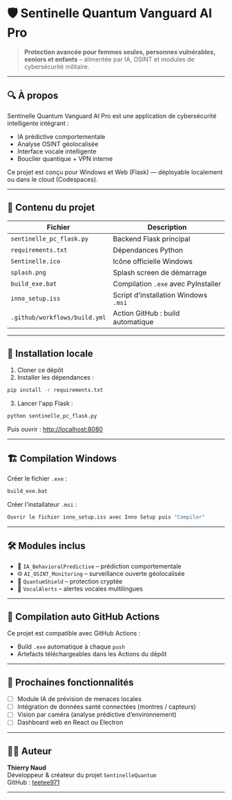 
# 🛡️ Sentinelle Quantum Vanguard AI Pro

> **Protection avancée pour femmes seules, personnes vulnérables, seniors et enfants** – alimentée par IA, OSINT et modules de cybersécurité militaire.

---

## 🔍 À propos

Sentinelle Quantum Vanguard AI Pro est une application de cybersécurité intelligente intégrant :
- IA prédictive comportementale
- Analyse OSINT géolocalisée
- Interface vocale intelligente
- Bouclier quantique + VPN interne

Ce projet est conçu pour Windows et Web (Flask) — déployable localement ou dans le cloud (Codespaces).

---

## 📁 Contenu du projet

| Fichier                          | Description |
|----------------------------------|-------------|
| `sentinelle_pc_flask.py`        | Backend Flask principal |
| `requirements.txt`              | Dépendances Python |
| `Sentinelle.ico`                | Icône officielle Windows |
| `splash.png`                    | Splash screen de démarrage |
| `build_exe.bat`                 | Compilation `.exe` avec PyInstaller |
| `inno_setup.iss`                | Script d'installation Windows `.msi` |
| `.github/workflows/build.yml`   | Action GitHub : build automatique |

---

## 🚀 Installation locale

1. Cloner ce dépôt
2. Installer les dépendances :
```bash
pip install -r requirements.txt
```
3. Lancer l'app Flask :
```bash
python sentinelle_pc_flask.py
```

Puis ouvrir : [http://localhost:8080](http://localhost:8080)

---

## 🏗️ Compilation Windows

Créer le fichier `.exe` :
```bash
build_exe.bat
```

Créer l'installateur `.msi` :
```bash
Ouvrir le fichier inno_setup.iss avec Inno Setup puis "Compiler"
```

---

## 🛠️ Modules inclus

- 🔐 `IA_BehavioralPredictive` – prédiction comportementale
- 🌐 `AI_OSINT_Monitoring` – surveillance ouverte géolocalisée
- 🧬 `QuantumShield` – protection cryptée
- 🎤 `VocalAlerts` – alertes vocales multilingues

---

## 🧪 Compilation auto GitHub Actions

Ce projet est compatible avec GitHub Actions :
- Build `.exe` automatique à chaque `push`
- Artefacts téléchargeables dans les Actions du dépôt

---

## 📌 Prochaines fonctionnalités

- [ ] Module IA de prévision de menaces locales
- [ ] Intégration de données santé connectées (montres / capteurs)
- [ ] Vision par caméra (analyse prédictive d’environnement)
- [ ] Dashboard web en React ou Electron

---

## 👨‍💻 Auteur

**Thierry Naud**  
Développeur & créateur du projet `SentinelleQuantum`  
GitHub : [teetee971](https://github.com/teetee971)

---

